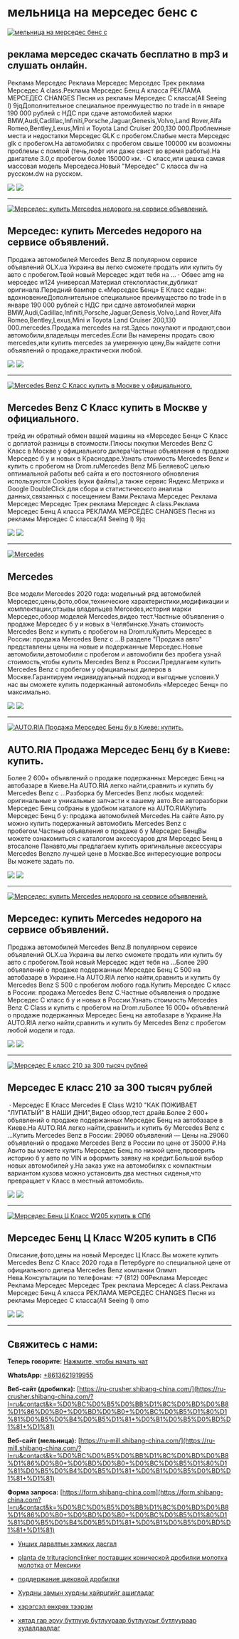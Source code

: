 # мельница на мерседес бенс с

<a href="https://swt.shibang-china.com/?l=ru&img&k=%D0%BC%D0%B5%D0%BB%D1%8C%D0%BD%D0%B8%D1%86%D0%B0+%D0%BD%D0%B0+%D0%BC%D0%B5%D1%80%D1%81%D0%B5%D0%B4%D0%B5%D1%81+%D0%B1%D0%B5%D0%BD%D1%81+%D1%81" target="_blank">![мельница на мерседес бенс с](http://static.shibang-china.com/all-800x300/1035.jpg)</a>

## реклама мерседес скачать бесплатно в mp3 и слушать онлайн.
Реклама Мерседес Реклама Мерседес Мерседес Трек реклама Мерседес A class.Реклама Мерседес Бенц А класса РЕКЛАМА МЕРСЕДЕС CHANGES Песня из рекламы Мерседес С класса(All Seeing I) 9jqДополнительное специальное преимущество по trade in в январе 190 000 рублей с НДС при сдаче автомобилей марки BMW,Audi,Cadillac,Infiniti,Porsche,Jaguar,Genesis,Volvo,Land Rover,Alfa Romeo,Bentley,Lexus,Mini и Toyota Land Cruiser 200,130 000.Проблемные места и недостатки Мерседес GLK с пробегом.Слабые места Мерседес glk с пробегом.На автомобилях с пробегом свыше 100000 км возможны проблемы с помпой (течь,люфт или даже свист во время работы).На двигателе 3.0,с пробегом более 150000 км.&nbsp;&#0183;&#32;С класс,или цешка самая массовая модель Мерседеса.Новый &quot;Мерседес&quot; С класса dw на русском.dw на русском.


<a href="https://whatsapp.shibangsoft.com/WhatsApp.php" target="_blank" title="WhatsApp">![](http://static.shibang-china.com/icon/whatsapp.png)</a> <a href="https://swt.shibang-china.com/?l=ru&icon&k=%D0%BC%D0%B5%D0%BB%D1%8C%D0%BD%D0%B8%D1%86%D0%B0+%D0%BD%D0%B0+%D0%BC%D0%B5%D1%80%D1%81%D0%B5%D0%B4%D0%B5%D1%81+%D0%B1%D0%B5%D0%BD%D1%81+%D1%81" target="_blank">![](http://static.shibang-china.com/icon/chat-ru.png)</a>

---

<a href="https://swt.shibang-china.com/?l=ru&img&k=%D0%BC%D0%B5%D0%BB%D1%8C%D0%BD%D0%B8%D1%86%D0%B0+%D0%BD%D0%B0+%D0%BC%D0%B5%D1%80%D1%81%D0%B5%D0%B4%D0%B5%D1%81+%D0%B1%D0%B5%D0%BD%D1%81+%D1%81" target="_blank">![Мерседес: купить Mercedes недорого на сервисе объявлений.](http://static.shibang-china.com/all-800x300/121.jpg)</a>

## Мерседес: купить Mercedes недорого на сервисе объявлений.
Продажа автомобилей Mercedes Benz.В популярном сервисе объявлений OLX.ua Украина вы легко сможете продать или купить бу авто с пробегом.Твой новый Мерседес ждет тебя на …&nbsp;&#0183;&#32;Обвес amg на мерседес w124 универсал.Материал стеклопластик,дубликат оригинала.Передний бампер с.&#171;Мерседес Бенц&#187; E Класс седан: вдохновениеДополнительное специальное преимущество по trade in в январе 190 000 рублей с НДС при сдаче автомобилей марки BMW,Audi,Cadillac,Infiniti,Porsche,Jaguar,Genesis,Volvo,Land Rover,Alfa Romeo,Bentley,Lexus,Mini и Toyota Land Cruiser 200,130 000.mercedes.Продажа mercedes на rst.Здесь покупают и продают,свои автомобили,владельцы mercedes.Если Вы намерены продать свою mercedes,или купить mercedes за умеренную цену,Вы найдете сотни объявлений о продаже,практически любой.


<a href="https://whatsapp.shibangsoft.com/WhatsApp.php" target="_blank" title="WhatsApp">![](http://static.shibang-china.com/icon/whatsapp.png)</a> <a href="https://swt.shibang-china.com/?l=ru&icon&k=%D0%BC%D0%B5%D0%BB%D1%8C%D0%BD%D0%B8%D1%86%D0%B0+%D0%BD%D0%B0+%D0%BC%D0%B5%D1%80%D1%81%D0%B5%D0%B4%D0%B5%D1%81+%D0%B1%D0%B5%D0%BD%D1%81+%D1%81" target="_blank">![](http://static.shibang-china.com/icon/chat-ru.png)</a>

---

<a href="https://swt.shibang-china.com/?l=ru&img&k=%D0%BC%D0%B5%D0%BB%D1%8C%D0%BD%D0%B8%D1%86%D0%B0+%D0%BD%D0%B0+%D0%BC%D0%B5%D1%80%D1%81%D0%B5%D0%B4%D0%B5%D1%81+%D0%B1%D0%B5%D0%BD%D1%81+%D1%81" target="_blank">![Mercedes Benz C Класс купить в Москве у официального.](http://static.shibang-china.com/all-800x300/308.jpg)</a>

## Mercedes Benz C Класс купить в Москве у официального.
трейд ин обратный обмен вашей машины на &#171;Мерседес Бенц&#187; C Класс с доплатой разницы в стоимости.Плюсы покупки Mercedes Benz C Класс в Москве у официального дилераЧастные объявления о продаже Мерседес б у и новых в Краснодаре.Узнать стоимость Mercedes Benz и купить с пробегом на Drom.ruMercedes Benz МБ БеляевоС целью оптимальной работы веб сайта и его постоянного обновления используются Cookies (куки файлы),а также сервис Яндекс.Метрика и Google DoubleClick для сбора и статистического анализа данных,связанных с посещением Вами.Реклама Мерседес Реклама Мерседес Мерседес Трек реклама Мерседес A class.Реклама Мерседес Бенц А класса РЕКЛАМА МЕРСЕДЕС CHANGES Песня из рекламы Мерседес С класса(All Seeing I) 9jq


<a href="https://whatsapp.shibangsoft.com/WhatsApp.php" target="_blank" title="WhatsApp">![](http://static.shibang-china.com/icon/whatsapp.png)</a> <a href="https://swt.shibang-china.com/?l=ru&icon&k=%D0%BC%D0%B5%D0%BB%D1%8C%D0%BD%D0%B8%D1%86%D0%B0+%D0%BD%D0%B0+%D0%BC%D0%B5%D1%80%D1%81%D0%B5%D0%B4%D0%B5%D1%81+%D0%B1%D0%B5%D0%BD%D1%81+%D1%81" target="_blank">![](http://static.shibang-china.com/icon/chat-ru.png)</a>

---

<a href="https://swt.shibang-china.com/?l=ru&img&k=%D0%BC%D0%B5%D0%BB%D1%8C%D0%BD%D0%B8%D1%86%D0%B0+%D0%BD%D0%B0+%D0%BC%D0%B5%D1%80%D1%81%D0%B5%D0%B4%D0%B5%D1%81+%D0%B1%D0%B5%D0%BD%D1%81+%D1%81" target="_blank">![Mercedes](http://static.shibang-china.com/all-800x300/398.jpg)</a>

## Mercedes
Все модели Mercedes 2020 года: модельный ряд автомобилей Мерседес,цены,фото,обои,технические характеристики,модификации и комплектации,отзывы владельцев Mercedes,история марки Мерседес,обзор моделей Mercedes,видео тест.Частные объявления о продаже Мерседес б у и новых в Челябинске.Узнать стоимость Mercedes Benz и купить с пробегом на Drom.ruКупить Мерседес в России: продажа Mercedes Benz с …В разделе &quot;Продажа авто&quot; представлены цены на новые и подержанные Мерседес.Новые автомобили,автомобили с пробегом и автомобили без пробега узнай стоимость,чтобы купить Mercedes Benz в России.Предлагаем купить Mercedes Benz с пробегом у официальных дилеров в Москве.Гарантируем индивидуальный подход и выгодные условия.У нас вы сможете купить подержанный автомобиль &#171;Мерседес Бенц&#187; по максимально.


<a href="https://whatsapp.shibangsoft.com/WhatsApp.php" target="_blank" title="WhatsApp">![](http://static.shibang-china.com/icon/whatsapp.png)</a> <a href="https://swt.shibang-china.com/?l=ru&icon&k=%D0%BC%D0%B5%D0%BB%D1%8C%D0%BD%D0%B8%D1%86%D0%B0+%D0%BD%D0%B0+%D0%BC%D0%B5%D1%80%D1%81%D0%B5%D0%B4%D0%B5%D1%81+%D0%B1%D0%B5%D0%BD%D1%81+%D1%81" target="_blank">![](http://static.shibang-china.com/icon/chat-ru.png)</a>

---

<a href="https://swt.shibang-china.com/?l=ru&img&k=%D0%BC%D0%B5%D0%BB%D1%8C%D0%BD%D0%B8%D1%86%D0%B0+%D0%BD%D0%B0+%D0%BC%D0%B5%D1%80%D1%81%D0%B5%D0%B4%D0%B5%D1%81+%D0%B1%D0%B5%D0%BD%D1%81+%D1%81" target="_blank">![AUTO.RIA Продажа Мерседес Бенц бу в Киеве: купить.](http://static.shibang-china.com/all-800x300/688.jpg)</a>

## AUTO.RIA Продажа Мерседес Бенц бу в Киеве: купить.
Более 2 600+ объявлений о продаже подержанных Мерседес Бенц на автобазаре в Киеве.На AUTO.RIA легко найти,сравнить и купить бу Mercedes Benz с …Разборка бу Mercedes Benz любых моделей: оригинальные и уникальные запчасти к вашему авто.Все авторазборки Мерседес Бенц собраны в удобном каталоге на AUTO.RIAКупить Мерседес Бенц б у: продажа автомобилей Mercedes.На сайте Авто.ру можно купить подержанный автомобиль Mercedes Benz с пробегом.Частные объявления о продаже б у Мерседес БенцВы можете ознакомиться с каталогом аксессуаров для Мерседес Бенц в втосалоне Панавто,мы предлагаем купить оригинальные аксессуары Mercedes Benzпо лучшей цене в Москве.Все интересующие вопросы Вы можете задать по.


<a href="https://whatsapp.shibangsoft.com/WhatsApp.php" target="_blank" title="WhatsApp">![](http://static.shibang-china.com/icon/whatsapp.png)</a> <a href="https://swt.shibang-china.com/?l=ru&icon&k=%D0%BC%D0%B5%D0%BB%D1%8C%D0%BD%D0%B8%D1%86%D0%B0+%D0%BD%D0%B0+%D0%BC%D0%B5%D1%80%D1%81%D0%B5%D0%B4%D0%B5%D1%81+%D0%B1%D0%B5%D0%BD%D1%81+%D1%81" target="_blank">![](http://static.shibang-china.com/icon/chat-ru.png)</a>

---

<a href="https://swt.shibang-china.com/?l=ru&img&k=%D0%BC%D0%B5%D0%BB%D1%8C%D0%BD%D0%B8%D1%86%D0%B0+%D0%BD%D0%B0+%D0%BC%D0%B5%D1%80%D1%81%D0%B5%D0%B4%D0%B5%D1%81+%D0%B1%D0%B5%D0%BD%D1%81+%D1%81" target="_blank">![Мерседес: купить Mercedes недорого на сервисе объявлений.](http://static.shibang-china.com/all-800x300/1330.jpg)</a>

## Мерседес: купить Mercedes недорого на сервисе объявлений.
Продажа автомобилей Mercedes Benz.В популярном сервисе объявлений OLX.ua Украина вы легко сможете продать или купить бу авто с пробегом.Твой новый Мерседес ждет тебя на …Более 290 объявлений о продаже подержанных Мерседес Бенц С 500 на автобазаре в Украине.На AUTO.RIA легко найти,сравнить и купить бу Mercedes Benz S 500 с пробегом любого года.Купить Мерседес С класс в России: продажа Mercedes Benz C.Частные объявления о продаже Мерседес С класс б у и новых в России.Узнать стоимость Mercedes Benz C Class и купить с пробегом на Drom.ruБолее 16 000+ объявлений о продаже подержанных Мерседес Бенц на автобазаре в Украине.На AUTO.RIA легко найти,сравнить и купить бу Mercedes Benz с пробегом любой модели и года.


<a href="https://whatsapp.shibangsoft.com/WhatsApp.php" target="_blank" title="WhatsApp">![](http://static.shibang-china.com/icon/whatsapp.png)</a> <a href="https://swt.shibang-china.com/?l=ru&icon&k=%D0%BC%D0%B5%D0%BB%D1%8C%D0%BD%D0%B8%D1%86%D0%B0+%D0%BD%D0%B0+%D0%BC%D0%B5%D1%80%D1%81%D0%B5%D0%B4%D0%B5%D1%81+%D0%B1%D0%B5%D0%BD%D1%81+%D1%81" target="_blank">![](http://static.shibang-china.com/icon/chat-ru.png)</a>

---

<a href="https://swt.shibang-china.com/?l=ru&img&k=%D0%BC%D0%B5%D0%BB%D1%8C%D0%BD%D0%B8%D1%86%D0%B0+%D0%BD%D0%B0+%D0%BC%D0%B5%D1%80%D1%81%D0%B5%D0%B4%D0%B5%D1%81+%D0%B1%D0%B5%D0%BD%D1%81+%D1%81" target="_blank">![Мерседес Е класс 210 за 300 тысяч рублей](http://static.shibang-china.com/all-800x300/739.jpg)</a>

## Мерседес Е класс 210 за 300 тысяч рублей
&nbsp;&#0183;&#32;Мерседес Е Класс Mercedes E Class W210 &quot;КАК ПОЖИВАЕТ &quot;ЛУПАТЫЙ&quot; В НАШИ ДНИ&quot;,Видео обзор,тест драйв.Более 2 600+ объявлений о продаже подержанных Мерседес Бенц на автобазаре в Киеве.На AUTO.RIA легко найти,сравнить и купить бу Mercedes Benz с …Купить Mercedes Benz в России: 29060 объявлений — Цены на.29060 объявлений о продаже Mercedes Benz в России по цене от 35000 ₽.На Авито вы можете купить Мерседес Бенц по низкой цене,проверить историю б у авто по VIN и оформить заявку на кредит.Большой выбор новых автомобилей у.На заказ уже на автомобилях с компактным вариантом кузова можно установить два местных сиденья,что превращает v Класс в местный автомобиль.


<a href="https://whatsapp.shibangsoft.com/WhatsApp.php" target="_blank" title="WhatsApp">![](http://static.shibang-china.com/icon/whatsapp.png)</a> <a href="https://swt.shibang-china.com/?l=ru&icon&k=%D0%BC%D0%B5%D0%BB%D1%8C%D0%BD%D0%B8%D1%86%D0%B0+%D0%BD%D0%B0+%D0%BC%D0%B5%D1%80%D1%81%D0%B5%D0%B4%D0%B5%D1%81+%D0%B1%D0%B5%D0%BD%D1%81+%D1%81" target="_blank">![](http://static.shibang-china.com/icon/chat-ru.png)</a>

---

<a href="https://swt.shibang-china.com/?l=ru&img&k=%D0%BC%D0%B5%D0%BB%D1%8C%D0%BD%D0%B8%D1%86%D0%B0+%D0%BD%D0%B0+%D0%BC%D0%B5%D1%80%D1%81%D0%B5%D0%B4%D0%B5%D1%81+%D0%B1%D0%B5%D0%BD%D1%81+%D1%81" target="_blank">![Мерседес Бенц Ц Класс W205 купить в СПб](http://static.shibang-china.com/all-800x300/772.jpg)</a>

## Мерседес Бенц Ц Класс W205 купить в СПб
Описание,фото,цены на новый Мерседес Ц Класс.Вы можете купить Mercedes Benz C Класс 2020 года в Петербурге по специальной цене от официального дилера Mercedes Benz компании Олимп Нева.Консультации по телефонам: +7 (812) 00Реклама Мерседес Реклама Мерседес Мерседес Трек реклама Мерседес A class.Реклама Мерседес Бенц А класса РЕКЛАМА МЕРСЕДЕС CHANGES Песня из рекламы Мерседес С класса(All Seeing I) omo

<a href="https://whatsapp.shibangsoft.com/WhatsApp.php" target="_blank" title="WhatsApp">![](http://static.shibang-china.com/icon/whatsapp.png)</a> <a href="https://swt.shibang-china.com/?l=ru&icon&k=%D0%BC%D0%B5%D0%BB%D1%8C%D0%BD%D0%B8%D1%86%D0%B0+%D0%BD%D0%B0+%D0%BC%D0%B5%D1%80%D1%81%D0%B5%D0%B4%D0%B5%D1%81+%D0%B1%D0%B5%D0%BD%D1%81+%D1%81" target="_blank">![](http://static.shibang-china.com/icon/chat-ru.png)</a>

---
## Свяжитесь с нами:

**Теперь говорите:** [Нажмите, чтобы начать чат](https://swt.shibang-china.com?l=ru&contact&k=%D0%BC%D0%B5%D0%BB%D1%8C%D0%BD%D0%B8%D1%86%D0%B0+%D0%BD%D0%B0+%D0%BC%D0%B5%D1%80%D1%81%D0%B5%D0%B4%D0%B5%D1%81+%D0%B1%D0%B5%D0%BD%D1%81+%D1%81)

**WhatsApp:**  [+8613621919955](https://whatsapp.shibangsoft.com/WhatsApp.php)

**Веб-сайт (дробилка):** [https://ru-crusher.shibang-china.com/](https://ru-crusher.shibang-china.com/?l=ru&contact&k=%D0%BC%D0%B5%D0%BB%D1%8C%D0%BD%D0%B8%D1%86%D0%B0+%D0%BD%D0%B0+%D0%BC%D0%B5%D1%80%D1%81%D0%B5%D0%B4%D0%B5%D1%81+%D0%B1%D0%B5%D0%BD%D1%81+%D1%81)

**Веб-сайт (мельница):** [https://ru-mill.shibang-china.com/](https://ru-mill.shibang-china.com/?l=ru&contact&k=%D0%BC%D0%B5%D0%BB%D1%8C%D0%BD%D0%B8%D1%86%D0%B0+%D0%BD%D0%B0+%D0%BC%D0%B5%D1%80%D1%81%D0%B5%D0%B4%D0%B5%D1%81+%D0%B1%D0%B5%D0%BD%D1%81+%D1%81)

**Форма запроса:** [https://form.shibang-china.com](https://form.shibang-china.com?l=ru&contact&k=%D0%BC%D0%B5%D0%BB%D1%8C%D0%BD%D0%B8%D1%86%D0%B0+%D0%BD%D0%B0+%D0%BC%D0%B5%D1%80%D1%81%D0%B5%D0%B4%D0%B5%D1%81+%D0%B1%D0%B5%D0%BD%D1%81+%D1%81)

* [Унших даралтын хэмжих дасгал](../129/%D0%A3%D0%BD%D1%88%D0%B8%D1%85%20%D0%B4%D0%B0%D1%80%D0%B0%D0%BB%D1%82%D1%8B%D0%BD%20%D1%85%D1%8D%D0%BC%D0%B6%D0%B8%D1%85%20%D0%B4%D0%B0%D1%81%D0%B3%D0%B0%D0%BB.md)

* [planta de trituracionclinker поставщик конической дробилки молотка молотка от Мексики](../126/planta%20de%20trituracionclinker%20%D0%BF%D0%BE%D1%81%D1%82%D0%B0%D0%B2%D1%89%D0%B8%D0%BA%20%D0%BA%D0%BE%D0%BD%D0%B8%D1%87%D0%B5%D1%81%D0%BA%D0%BE%D0%B9%20%D0%B4%D1%80%D0%BE%D0%B1%D0%B8%D0%BB%D0%BA%D0%B8%20%D0%BC%D0%BE%D0%BB%D0%BE%D1%82%D0%BA%D0%B0%20%D0%BC%D0%BE%D0%BB%D0%BE%D1%82%D0%BA%D0%B0%20%D0%BE%D1%82%20%D0%9C%D0%B5%D0%BA%D1%81%D0%B8%D0%BA%D0%B8.md)

* [поддержание щековой дробилки](../126/%D0%BF%D0%BE%D0%B4%D0%B4%D0%B5%D1%80%D0%B6%D0%B0%D0%BD%D0%B8%D0%B5%20%D1%89%D0%B5%D0%BA%D0%BE%D0%B2%D0%BE%D0%B9%20%D0%B4%D1%80%D0%BE%D0%B1%D0%B8%D0%BB%D0%BA%D0%B8.md)

* [Хурдны замын хурдны хайрцгийг ашигладаг](../126/%D0%A5%D1%83%D1%80%D0%B4%D0%BD%D1%8B%20%D0%B7%D0%B0%D0%BC%D1%8B%D0%BD%20%D1%85%D1%83%D1%80%D0%B4%D0%BD%D1%8B%20%D1%85%D0%B0%D0%B9%D1%80%D1%86%D0%B3%D0%B8%D0%B9%D0%B3%20%D0%B0%D1%88%D0%B8%D0%B3%D0%BB%D0%B0%D0%B4%D0%B0%D0%B3.md)

* [хэрэгсэл өнхрөх тээрэм](../130/%D1%85%D1%8D%D1%80%D1%8D%D0%B3%D1%81%D1%8D%D0%BB%20%D3%A9%D0%BD%D1%85%D1%80%D3%A9%D1%85%20%D1%82%D1%8D%D1%8D%D1%80%D1%8D%D0%BC.md)

* [хятад гар эрүү бутлуур бутлуураар бутлуурыг бутлуураар худалдаалдаг](../128/%D1%85%D1%8F%D1%82%D0%B0%D0%B4%20%D0%B3%D0%B0%D1%80%20%D1%8D%D1%80%D2%AF%D2%AF%20%D0%B1%D1%83%D1%82%D0%BB%D1%83%D1%83%D1%80%20%D0%B1%D1%83%D1%82%D0%BB%D1%83%D1%83%D1%80%D0%B0%D0%B0%D1%80%20%D0%B1%D1%83%D1%82%D0%BB%D1%83%D1%83%D1%80%D1%8B%D0%B3%20%D0%B1%D1%83%D1%82%D0%BB%D1%83%D1%83%D1%80%D0%B0%D0%B0%D1%80%20%D1%85%D1%83%D0%B4%D0%B0%D0%BB%D0%B4%D0%B0%D0%B0%D0%BB%D0%B4%D0%B0%D0%B3.md)